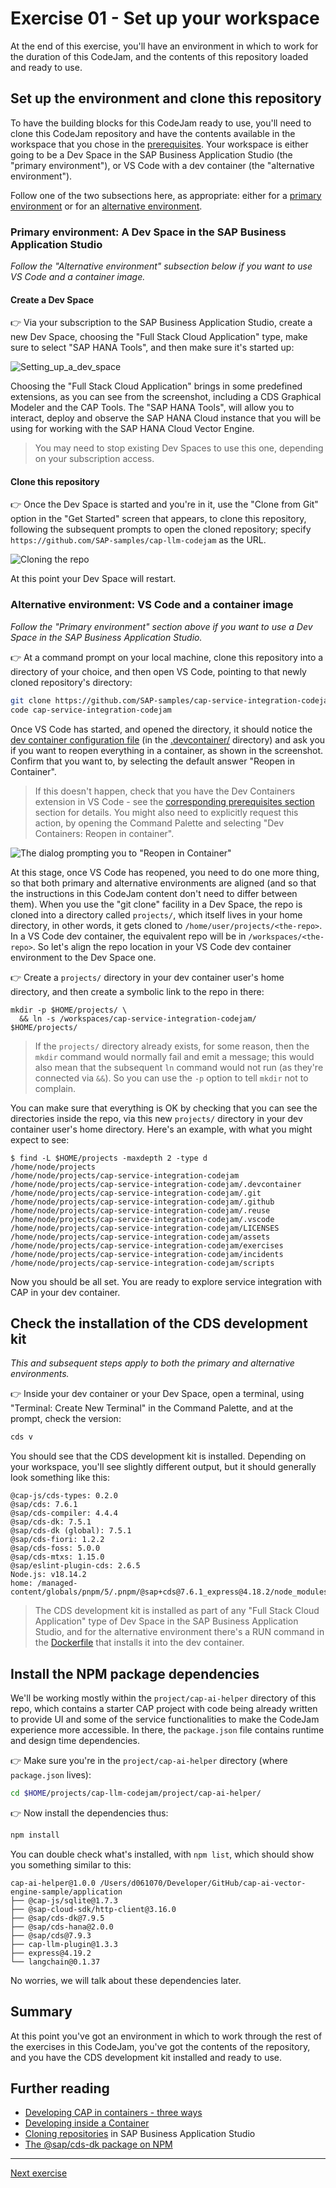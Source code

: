# Exercise 01 - Set up your workspace

At the end of this exercise, you'll have an environment in which to work for the duration of this CodeJam, and the contents of this repository loaded and ready to use.

## Set up the environment and clone this repository

To have the building blocks for this CodeJam ready to use, you'll need to clone this CodeJam repository and have the contents available in the workspace that you chose in the [prerequisites](../../prerequisites.md). Your workspace is either going to be a Dev Space in the SAP Business Application Studio (the "primary environment"), or VS Code with a dev container (the "alternative environment").

Follow one of the two subsections here, as appropriate: either for a [primary environment](#primary-environment-a-dev-space-in-the-sap-business-application-studio) or for an [alternative environment](#alternative-environment-vs-code-and-a-container-image).

### Primary environment: A Dev Space in the SAP Business Application Studio

_Follow the "Alternative environment" subsection below if you want to use VS Code and a container image._

#### Create a Dev Space

👉 Via your subscription to the SAP Business Application Studio, create a new Dev Space, choosing the "Full Stack Cloud Application" type, make sure to select "SAP HANA Tools", and then make sure it's started up:

![Setting_up_a_dev_space](assets/create-full-stack-cloud-application-dev-space.png)

Choosing the "Full Stack Cloud Application" brings in some predefined extensions, as you can see from the screenshot, including a CDS Graphical Modeler and the CAP Tools. The "SAP HANA Tools", will allow you to interact, deploy and observe the SAP HANA Cloud instance that you will be using for working with the SAP HANA Cloud Vector Engine.

> You may need to stop existing Dev Spaces to use this one, depending on your subscription access.

#### Clone this repository

👉 Once the Dev Space is started and you're in it, use the "Clone from Git" option in the "Get Started" screen that appears, to clone this repository, following the subsequent prompts to open the cloned repository; specify `https://github.com/SAP-samples/cap-llm-codejam` as the URL.

![Cloning the repo](assets/clone-the-codejam-repository.png)

At this point your Dev Space will restart.

### Alternative environment: VS Code and a container image

_Follow the "Primary environment" section above if you want to use a Dev Space in the SAP Business Application Studio._

👉 At a command prompt on your local machine, clone this repository into a directory of your choice, and then open VS Code, pointing to that newly cloned repository's directory:

```bash
git clone https://github.com/SAP-samples/cap-service-integration-codejam
code cap-service-integration-codejam
```

Once VS Code has started, and opened the directory, it should notice the [dev container configuration file](../../.devcontainer/devcontainer.json) (in the [.devcontainer/](../../.devcontainer/) directory) and ask you if you want to reopen everything in a container, as shown in the screenshot. Confirm that you want to, by selecting the default answer "Reopen in Container".

> If this doesn't happen, check that you have the Dev Containers extension in VS Code - see the [corresponding prerequisites section](../../prerequisites.md#alternative-environment-vs-code-with-a-dev-container) section for details. You might also need to explicitly request this action, by opening the Command Palette and selecting "Dev Containers: Reopen in container".

![The dialog prompting you to "Reopen in Container"](assets/reopen-in-container.png)

At this stage, once VS Code has reopened, you need to do one more thing, so that both primary and alternative environments are aligned (and so that the instructions in this CodeJam content don't need to differ between them). When you use the "git clone" facility in a Dev Space, the repo is cloned into a directory called `projects/`, which itself lives in your home directory, in other words, it gets cloned to `/home/user/projects/<the-repo>`. In a VS Code dev container, the equivalent repo will be in `/workspaces/<the-repo>`. So let's align the repo location in your VS Code dev container environment to the Dev Space one.

👉 Create a `projects/` directory in your dev container user's home directory, and then create a symbolic link to the repo in there:

```shell
mkdir -p $HOME/projects/ \
  && ln -s /workspaces/cap-service-integration-codejam/ $HOME/projects/
```

> If the `projects/` directory already exists, for some reason, then the `mkdir` command would normally fail and emit a message; this would also mean that the subsequent `ln` command would not run (as they're connected via `&&`). So you can use the `-p` option to tell `mkdir` not to complain.

You can make sure that everything is OK by checking that you can see the directories inside the repo, via this new `projects/` directory in your dev container user's home directory. Here's an example, with what you might expect to see:

```shell
$ find -L $HOME/projects -maxdepth 2 -type d
/home/node/projects
/home/node/projects/cap-service-integration-codejam
/home/node/projects/cap-service-integration-codejam/.devcontainer
/home/node/projects/cap-service-integration-codejam/.git
/home/node/projects/cap-service-integration-codejam/.github
/home/node/projects/cap-service-integration-codejam/.reuse
/home/node/projects/cap-service-integration-codejam/.vscode
/home/node/projects/cap-service-integration-codejam/LICENSES
/home/node/projects/cap-service-integration-codejam/assets
/home/node/projects/cap-service-integration-codejam/exercises
/home/node/projects/cap-service-integration-codejam/incidents
/home/node/projects/cap-service-integration-codejam/scripts
```

Now you should be all set. You are ready to explore service integration with CAP in your dev container.

## Check the installation of the CDS development kit

_This and subsequent steps apply to both the primary and alternative environments._

👉 Inside your dev container or your Dev Space, open a terminal, using "Terminal: Create New Terminal" in the Command Palette, and at the prompt, check the version:

```bash
cds v
```

You should see that the CDS development kit is installed. Depending on your workspace, you'll see slightly different output, but it should generally look something like this:

```text
@cap-js/cds-types: 0.2.0
@sap/cds: 7.6.1
@sap/cds-compiler: 4.4.4
@sap/cds-dk: 7.5.1
@sap/cds-dk (global): 7.5.1
@sap/cds-fiori: 1.2.2
@sap/cds-foss: 5.0.0
@sap/cds-mtxs: 1.15.0
@sap/eslint-plugin-cds: 2.6.5
Node.js: v18.14.2
home: /managed-content/globals/pnpm/5/.pnpm/@sap+cds@7.6.1_express@4.18.2/node_modules/@sap/cds
```

> The CDS development kit is installed as part of any "Full Stack Cloud Application" type of Dev Space in the SAP Business Application Studio, and for the alternative environment there's a RUN command in the [Dockerfile](../../.devcontainer/Dockerfile) that installs it into the dev container.

## Install the NPM package dependencies

We'll be working mostly within the `project/cap-ai-helper` directory of this repo, which contains a starter CAP project with code being already written to provide UI and some of the service functionalities to make the CodeJam experience more accessible. In there, the `package.json` file contains runtime and design time dependencies.

👉 Make sure you're in the `project/cap-ai-helper` directory (where `package.json` lives):

```bash
cd $HOME/projects/cap-llm-codejam/project/cap-ai-helper/
```

👉 Now install the dependencies thus:

```bash
npm install
```

You can double check what's installed, with `npm list`, which should show you something similar to this:

```text
cap-ai-helper@1.0.0 /Users/d061070/Developer/GitHub/cap-ai-vector-engine-sample/application
├── @cap-js/sqlite@1.7.3
├── @sap-cloud-sdk/http-client@3.16.0
├── @sap/cds-dk@7.9.5
├── @sap/cds-hana@2.0.0
├── @sap/cds@7.9.3
├── cap-llm-plugin@1.3.3
├── express@4.19.2
└── langchain@0.1.37
```

No worries, we will talk about these dependencies later.

## Summary

At this point you've got an environment in which to work through the rest of the exercises in this CodeJam, you've got the contents of the repository, and you have the CDS development kit installed and ready to use.

## Further reading

* [Developing CAP in containers - three ways](https://qmacro.org/blog/posts/2024/01/15/developing-cap-in-containers-three-ways/)
* [Developing inside a Container](https://code.visualstudio.com/docs/devcontainers/containers)
* [Cloning repositories](https://help.sap.com/docs/SAP%20Business%20Application%20Studio/9d1db9835307451daa8c930fbd9ab264/7a68bfa7111b44f6b1e78b51e803238c.html) in SAP Business Application Studio
* [The @sap/cds-dk package on NPM](https://www.npmjs.com/package/@sap/cds-dk)

---

[Next exercise](../02-explore-sap-hana-cloud-vector-engine/)